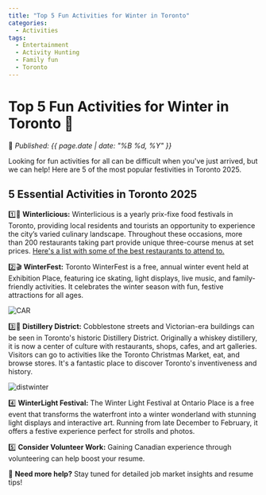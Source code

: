 ```yaml
---
title: "Top 5 Fun Activities for Winter in Toronto"
categories:
  - Activities
tags:
  - Entertainment
  - Activity Hunting
  - Family fun
  - Toronto
---
```


# **Top 5 Fun Activities for Winter in Toronto** 🎉 

📅 *Published: {{ page.date | date: "%B %d, %Y" }}*  

Looking for fun activities for all can be difficult when you've just arrived, but we can help! Here are 5 of the most popular festivities in Toronto 2025.

## **5 Essential Activities in Toronto 2025**  
1️⃣🎊 **Winterlicious:** Winterlicious is a yearly prix-fixe food festivals in Toronto, providing local residents and tourists an opportunity to experience the city’s varied culinary landscape. Throughout these occasions, more than 200 restaurants taking part provide unique three-course menus at set prices. [Here's a list with some of the best restaurants to attend to.](https://www.google.com/maps/@43.7059411,-79.7139893,10z/data=!4m3!11m2!2sV9GqNpWJTx2BU4_OG9I94w!3e3?entry=ttu&g_ep=EgoyMDI1MDIyNS4wIKXMDSoJLDEwMjExNDU1SAFQAw%3D%3D)

2️⃣🎬 **WinterFest:** Toronto WinterFest is a free, annual winter event held at Exhibition Place, featuring ice skating, light displays, live music, and family-friendly activities. It celebrates the winter season with fun, festive attractions for all ages.

![CAR](https://thecanadashortcut.github.io/assets/images/carpath.PNG "Car")

3️⃣🥃 **Distillery District:** Cobblestone streets and Victorian-era buildings can be seen in Toronto's historic Distillery District. Originally a whiskey distillery, it is now a center of culture with restaurants, shops, cafes, and art galleries. Visitors can go to activities like the Toronto Christmas Market, eat, and browse stores. It's a fantastic place to discover Toronto's inventiveness and history. 

![distwinter](https://thecanadashortcut.github.io/assets/images/DistilleryWinterVillage.jpg)

4️⃣ **WinterLight Festival:** The Winter Light Festival at Ontario Place is a free event that transforms the waterfront into a winter wonderland with stunning light displays and interactive art. Running from late December to February, it offers a festive experience perfect for strolls and photos.

5️⃣ **Consider Volunteer Work:** Gaining Canadian experience through volunteering can help boost your resume. 
 

📍 **Need more help?** Stay tuned for detailed job market insights and resume tips!  
